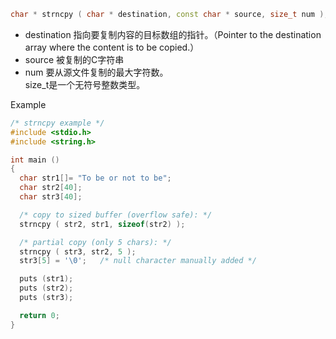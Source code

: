 ```cpp
char * strncpy ( char * destination, const char * source, size_t num );
```

* destination
指向要复制内容的目标数组的指针。（Pointer to the destination array where the content is to be copied.）
* source
被复制的C字符串
* num
要从源文件复制的最大字符数。<br>
size_t是一个无符号整数类型。

Example
```cpp
/* strncpy example */
#include <stdio.h>
#include <string.h>

int main ()
{
  char str1[]= "To be or not to be";
  char str2[40];
  char str3[40];

  /* copy to sized buffer (overflow safe): */
  strncpy ( str2, str1, sizeof(str2) );

  /* partial copy (only 5 chars): */
  strncpy ( str3, str2, 5 );
  str3[5] = '\0';   /* null character manually added */

  puts (str1);
  puts (str2);
  puts (str3);

  return 0;
}
```

